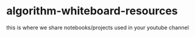 # algorithm-whiteboard-resources
this is where we share notebooks/projects used in your youtube channel
